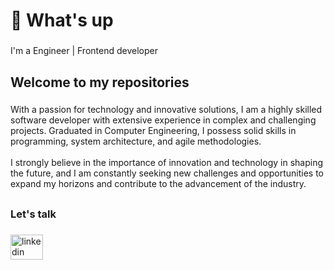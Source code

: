 <h1 align="left">👋 What's up</h1>

###

<p align="left">I'm a Engineer | Frontend developer </p>

###

<h2 align="left">Welcome to my repositories</h2>

###
With a passion for technology and innovative solutions, I am a highly skilled software developer with extensive experience in complex and challenging projects. Graduated in Computer Engineering, I possess solid skills in programming, system architecture, and agile methodologies.<br><br>I strongly believe in the importance of innovation and technology in shaping the future, and I am constantly seeking new challenges and opportunities to expand my horizons and contribute to the advancement of the industry.
</p>

##

###

<h3 align="left">Let's talk</h3>

###

<div align="left">
  <a href="https://www.linkedin.com/in/zrodrigolimaz" target="_blank">
    <img src="https://raw.githubusercontent.com/maurodesouza/profile-readme-generator/master/src/assets/icons/social/linkedin/default.svg" width="52" height="40"   alt="linkedin logo" href="https://www.linkedin.com/in/zrodrigolimaz/" target="_blank">
   </a>
</div>

###
